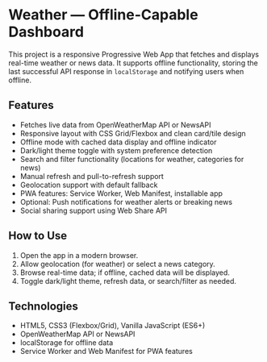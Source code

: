 # Weather — Offline-Capable Dashboard

This project is a responsive Progressive Web App that fetches and displays real-time weather or news data. It supports offline functionality, storing the last successful API response in `localStorage` and notifying users when offline.

## Features
- Fetches live data from OpenWeatherMap API or NewsAPI  
- Responsive layout with CSS Grid/Flexbox and clean card/tile design  
- Offline mode with cached data display and offline indicator  
- Dark/light theme toggle with system preference detection  
- Search and filter functionality (locations for weather, categories for news)  
- Manual refresh and pull-to-refresh support  
- Geolocation support with default fallback  
- PWA features: Service Worker, Web Manifest, installable app  
- Optional: Push notifications for weather alerts or breaking news  
- Social sharing support using Web Share API  

## How to Use
1. Open the app in a modern browser.  
2. Allow geolocation (for weather) or select a news category.  
3. Browse real-time data; if offline, cached data will be displayed.  
4. Toggle dark/light theme, refresh data, or search/filter as needed.  

## Technologies
- HTML5, CSS3 (Flexbox/Grid), Vanilla JavaScript (ES6+)  
- OpenWeatherMap API or NewsAPI  
- localStorage for offline data  
- Service Worker and Web Manifest for PWA features
